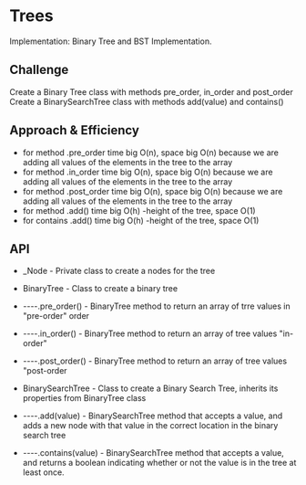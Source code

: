 # Trees
Implementation: Binary Tree and BST Implementation.

## Challenge
Create a Binary Tree class with methods pre_order, in_order and post_order Create a BinarySearchTree class with methods add(value) and contains()

## Approach & Efficiency
* for method .pre_order time big O(n), space big O(n) because we are adding all values of the elements in the tree to the array
* for method .in_order time big O(n), space big O(n) because we are adding all values of the elements in the tree to the array
* for method .post_order time big O(n), space big O(n) because we are adding all values of the elements in the tree to the array
* for method .add() time big O(h) -height of the tree, space O(1)
* for contains .add() time big O(h) -height of the tree, space O(1)

## API
* _Node - Private class to create a nodes for the tree 

* BinaryTree - Class to create a binary tree
* ----.pre_order() - BinaryTree method to return an array of trre values in "pre-order" order
* ----.in_order() - BinaryTree method to return an array of tree values "in-order"
* ----.post_order() - BinaryTree method to return an array of tree values "post-order

* BinarySearchTree - Class to create a Binary Search Tree, inherits its properties from BinaryTree class
* ----.add(value) - BinarySearchTree method that accepts a value, and adds a new node with that value in the correct location in the binary search tree
* ----.contains(value) - BinarySearchTree method that accepts a value, and returns a boolean indicating whether or not the value is in the tree at least once.
